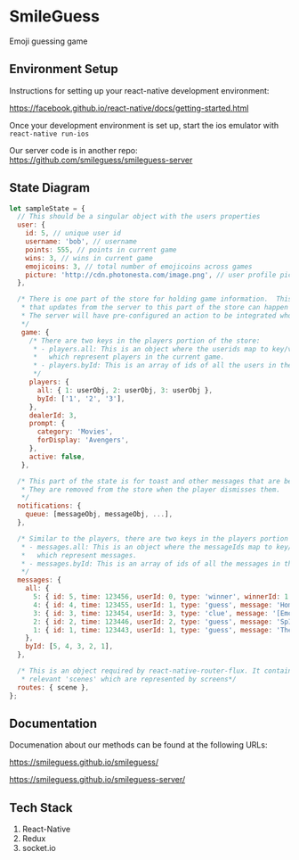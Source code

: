 # SmileGuess
Emoji guessing game

## Environment Setup

Instructions for setting up your react-native development environment:

https://facebook.github.io/react-native/docs/getting-started.html

Once your development environment is set up, start the ios emulator with `react-native run-ios`

Our server code is in another repo:
https://github.com/smileguess/smileguess-server

## State Diagram

```javascript
let sampleState = {
  // This should be a singular object with the users properties
  user: {
    id: 5, // unique user id
    username: 'bob', // username
    points: 555, // points in current game
    wins: 3, // wins in current game
    emojicoins: 3, // total number of emojicoins across games
    picture: 'http://cdn.photonesta.com/image.png', // user profile pic
  },

  /* There is one part of the store for holding game information.  This is so
   * that updates from the server to this part of the store can happen in a simple way.
   * The server will have pre-configured an action to be integrated wholesale into the store.
   */
   game: {
     /* There are two keys in the players portion of the store:
      * - players.all: This is an object where the userids map to key/value objects
      *   which represent players in the current game.
      * - players.byId: This is an array of ids of all the users in the game.
      */
     players: {
       all: { 1: userObj, 2: userObj, 3: userObj },
       byId: ['1', '2', '3'],
     },
     dealerId: 3,
     prompt: {
       category: 'Movies',
       forDisplay: 'Avengers',
     },
     active: false,
   },

  /* This part of the state is for toast and other messages that are being displayed.
   * They are removed from the store when the player dismisses them.
   */
  notifications: {
    queue: [messageObj, messageObj, ...],
  },

  /* Similar to the players, there are two keys in the players portion of the store:
   * - messages.all: This is an object where the messageIds map to key/value objects
   *   which represent messages.
   * - messages.byId: This is an array of ids of all the messages in the game.
   */
  messages: {
    all: { 
      5: { id: 5, time: 123456, userId: 0, type: 'winner', winnerId: 1, },
      4: { id: 4, time: 123455, userId: 1, type: 'guess', message: 'Home Alone', },
      3: { id: 3, time: 123454, userId: 3, type: 'clue', message: '[Emojies...]', },
      2: { id: 2, time: 123446, userId: 2, type: 'guess', message: 'SpIderman', },
      1: { id: 1, time: 123443, userId: 1, type: 'guess', message: 'The Avengers', },
    },
    byId: [5, 4, 3, 2, 1],
  },

  /* This is an object required by react-native-router-flux. It contains
   * relevant 'scenes' which are represented by screens*/
  routes: { scene },
};
```

## Documentation

Documenation about our methods can be found at the following URLs:

https://smileguess.github.io/smileguess/

https://smileguess.github.io/smileguess-server/

## Tech Stack

1.  React-Native
2.  Redux
3.  socket.io
